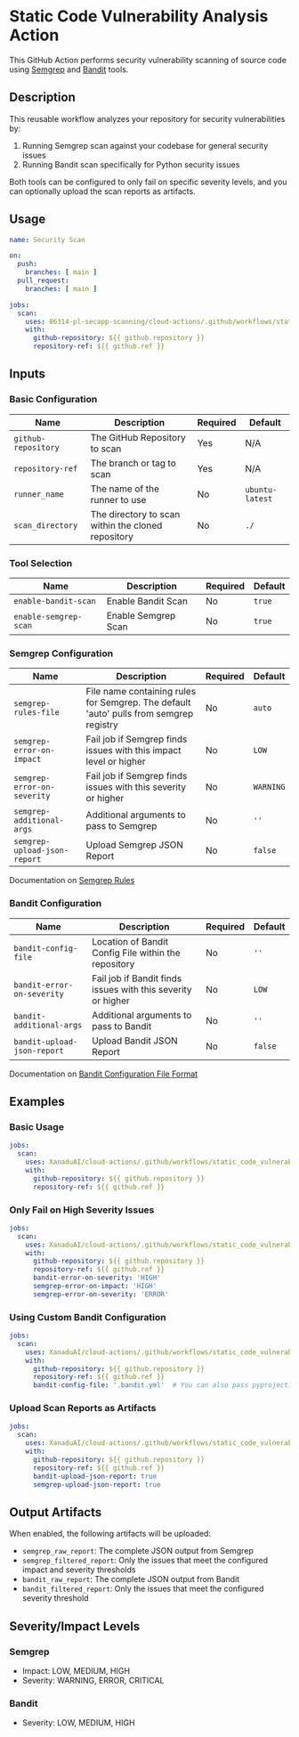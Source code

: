 # Static Code Vulnerability Analysis Action

This GitHub Action performs security vulnerability scanning of source code using [Semgrep](https://semgrep.dev) and [Bandit](https://github.com/PyCQA/bandit) tools.

## Description

This reusable workflow analyzes your repository for security vulnerabilities by:

1. Running Semgrep scan against your codebase for general security issues
2. Running Bandit scan specifically for Python security issues

Both tools can be configured to only fail on specific severity levels, and you can optionally upload the scan reports as artifacts.

## Usage

```yaml
name: Security Scan

on:
  push:
    branches: [ main ]
  pull_request:
    branches: [ main ]

jobs:
  scan:
    uses: 86314-pl-secapp-scanning/cloud-actions/.github/workflows/static_code_vulnerability_analysis.yml@main
    with:
      github-repository: ${{ github.repository }}
      repository-ref: ${{ github.ref }}
```

## Inputs

### Basic Configuration

| Name | Description | Required | Default |
|------|-------------|---------|---------|
| `github-repository` | The GitHub Repository to scan | Yes | N/A |
| `repository-ref` | The branch or tag to scan | Yes | N/A |
| `runner_name` | The name of the runner to use | No | `ubuntu-latest` |
| `scan_directory` | The directory to scan within the cloned repository | No | `./` |

### Tool Selection

| Name | Description | Required | Default |
|------|-------------|---------|---------|
| `enable-bandit-scan` | Enable Bandit Scan | No | `true` |
| `enable-semgrep-scan` | Enable Semgrep Scan | No | `true` |

### Semgrep Configuration

| Name | Description | Required | Default |
|------|-------------|---------|---------|
| `semgrep-rules-file` | File name containing rules for Semgrep. The default 'auto' pulls from semgrep registry | No | `auto` |
| `semgrep-error-on-impact` | Fail job if Semgrep finds issues with this impact level or higher | No | `LOW` |
| `semgrep-error-on-severity` | Fail job if Semgrep finds issues with this severity or higher | No | `WARNING` |
| `semgrep-additional-args` | Additional arguments to pass to Semgrep | No | `''` |
| `semgrep-upload-json-report` | Upload Semgrep JSON Report | No | `false` |

Documentation on [Semgrep Rules](https://semgrep.dev/docs/running-rules)

### Bandit Configuration

| Name | Description | Required | Default |
|------|-------------|---------|---------|
| `bandit-config-file` | Location of Bandit Config File within the repository | No | `''` |
| `bandit-error-on-severity` | Fail job if Bandit finds issues with this severity or higher | No | `LOW` |
| `bandit-additional-args` | Additional arguments to pass to Bandit | No | `''` |
| `bandit-upload-json-report` | Upload Bandit JSON Report | No | `false` |

Documentation on [Bandit Configuration File Format](https://bandit.readthedocs.io/en/latest/config.html)

## Examples

### Basic Usage

```yaml
jobs:
  scan:
    uses: XanaduAI/cloud-actions/.github/workflows/static_code_vulnerability_analysis.yml@main
    with:
      github-repository: ${{ github.repository }}
      repository-ref: ${{ github.ref }}
```

### Only Fail on High Severity Issues

```yaml
jobs:
  scan:
    uses: XanaduAI/cloud-actions/.github/workflows/static_code_vulnerability_analysis.yml@main
    with:
      github-repository: ${{ github.repository }}
      repository-ref: ${{ github.ref }}
      bandit-error-on-severity: 'HIGH'
      semgrep-error-on-impact: 'HIGH'
      semgrep-error-on-severity: 'ERROR'
```

### Using Custom Bandit Configuration

```yaml
jobs:
  scan:
    uses: XanaduAI/cloud-actions/.github/workflows/static_code_vulnerability_analysis.yml@main
    with:
      github-repository: ${{ github.repository }}
      repository-ref: ${{ github.ref }}
      bandit-config-file: '.bandit.yml'  # You can also pass pyproject.toml with `[tool.bandit]` section
```

### Upload Scan Reports as Artifacts

```yaml
jobs:
  scan:
    uses: XanaduAI/cloud-actions/.github/workflows/static_code_vulnerability_analysis.yml@main
    with:
      github-repository: ${{ github.repository }}
      repository-ref: ${{ github.ref }}
      bandit-upload-json-report: true
      semgrep-upload-json-report: true
```

## Output Artifacts

When enabled, the following artifacts will be uploaded:

- `semgrep_raw_report`: The complete JSON output from Semgrep
- `semgrep_filtered_report`: Only the issues that meet the configured impact and severity thresholds
- `bandit_raw_report`: The complete JSON output from Bandit
- `bandit_filtered_report`: Only the issues that meet the configured severity threshold

## Severity/Impact Levels

### Semgrep
- Impact: LOW, MEDIUM, HIGH
- Severity: WARNING, ERROR, CRITICAL

### Bandit
- Severity: LOW, MEDIUM, HIGH
